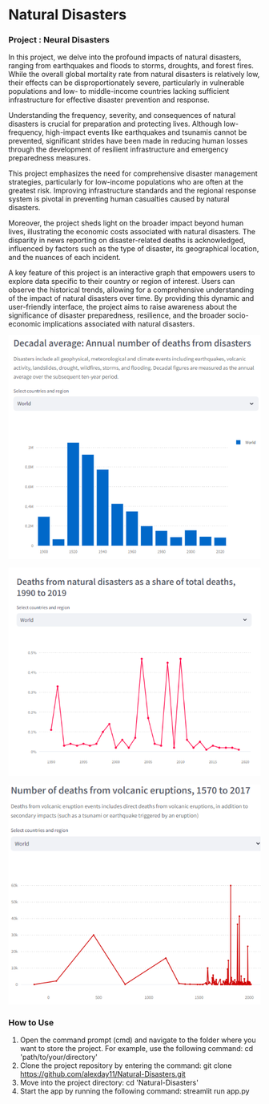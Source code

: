 # Natural Disasters

### **Project : Neural Disasters**

In this project, we delve into the profound impacts of natural disasters, ranging from earthquakes and floods to storms, droughts, and forest fires. While the overall global mortality rate from natural disasters is relatively low, their effects can be disproportionately severe, particularly in vulnerable populations and low- to middle-income countries lacking sufficient infrastructure for effective disaster prevention and response.

Understanding the frequency, severity, and consequences of natural disasters is crucial for preparation and protecting lives. Although low-frequency, high-impact events like earthquakes and tsunamis cannot be prevented, significant strides have been made in reducing human losses through the development of resilient infrastructure and emergency preparedness measures.

This project emphasizes the need for comprehensive disaster management strategies, particularly for low-income populations who are often at the greatest risk. Improving infrastructure standards and the regional response system is pivotal in preventing human casualties caused by natural disasters.

Moreover, the project sheds light on the broader impact beyond human lives, illustrating the economic costs associated with natural disasters. The disparity in news reporting on disaster-related deaths is acknowledged, influenced by factors such as the type of disaster, its geographical location, and the nuances of each incident.

A key feature of this project is an interactive graph that empowers users to explore data specific to their country or region of interest. Users can observe the historical trends, allowing for a comprehensive understanding of the impact of natural disasters over time. By providing this dynamic and user-friendly interface, the project aims to raise awareness about the significance of disaster preparedness, resilience, and the broader socio-economic implications associated with natural disasters.


![example1](disaster1.png)

![example2](disaster2.png)

![example3](disaster3.png)

### **How to Use**
1. Open the command prompt (cmd) and navigate to the folder where you want to store the project. For example, use the following command: cd 'path/to/your/directory'
2. Clone the project repository by entering the command: git clone https://github.com/alexday11/Natural-Disasters.git
3. Move into the project directory: cd 'Natural-Disasters'
4. Start the app by running the following command: streamlit run app.py

